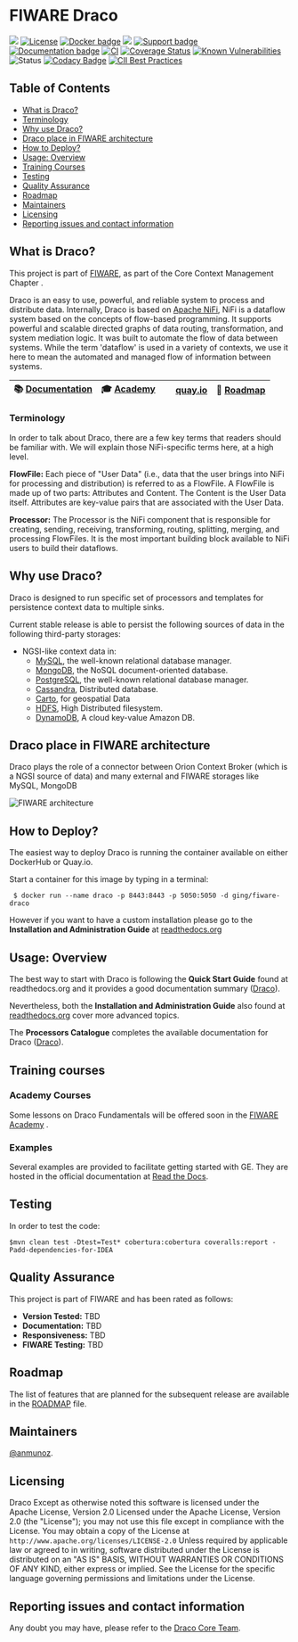 # FIWARE Draco

[![](https://nexus.lab.fiware.org/repository/raw/public/badges/chapters/core.svg)](https://www.fiware.org/developers/catalogue/)
[![License](https://img.shields.io/github/license/ging/fiware-draco.svg)](http://www.apache.org/licenses/LICENSE-2.0.html)
[![Docker badge](https://img.shields.io/badge/quay.io-fiware%2Fdraco-grey?logo=red%20hat&labelColor=EE0000)](https://quay.io/repository/fiware/draco)
[![](https://img.shields.io/badge/tag-fiware--draco-orange.svg?logo=stackoverflow)](https://stackoverflow.com/questions/tagged/fiware)
[![Support badge](https://img.shields.io/badge/support-askbot-yellowgreen.svg)](https://ask.fiware.org/questions/scope%3Aall/tags%3Adraco/)
<br/>
[![Documentation badge](https://readthedocs.org/projects/fiware-draco/badge/?version=latest)](http://fiware-draco.rtfd.io)
[![CI](https://github.com/ging/fiware-draco/workflows/CI/badge.svg)](https://github.com/ging/fiware-draco/actions?query=workflow%3ACI)
[![Coverage Status](https://coveralls.io/repos/github/ging/fiware-draco/badge.svg?branch=develop)](https://coveralls.io/github/ging/fiware-draco?branch=develop)
[![Known Vulnerabilities](https://snyk.io/test/github/ging/fiware-draco/badge.svg?targetFile=nifi-ngsi-bundle/nifi-ngsi-processors/pom.xml)](https://snyk.io/test/github/ging/fiware-draco?targetFile=nifi-ngsi-bundle/nifi-ngsi-processors/pom.xml)
![Status](https://nexus.lab.fiware.org/static/badges/statuses/draco.svg)
[![Codacy Badge](https://app.codacy.com/project/badge/Grade/916af70ef1214f378608142c70ef3ad0)](https://www.codacy.com/gh/ging/fiware-draco/dashboard?utm_source=github.com&amp;utm_medium=referral&amp;utm_content=ging/fiware-draco&amp;utm_campaign=Badge_Grade)
[![CII Best Practices](https://bestpractices.coreinfrastructure.org/projects/4613/badge)](https://bestpractices.coreinfrastructure.org/projects/4613)

## Table of Contents

-   [What is Draco?](#what-is-draco)
-   [Terminology](#terminology)
-   [Why use Draco?](#why-use-draco)
-   [Draco place in FIWARE architecture](#draco-place-in-fiware-architecture)
-   [How to Deploy?](#how-to-deploy)
-   [Usage: Overview](#usage-overview)
-   [Training Courses](#training-courses)
-   [Testing](#testing)
-   [Quality Assurance](#quality-assurance)
-   [Roadmap](#roadmap)
-   [Maintainers](#maintainers)
-   [Licensing](#licensing)
-   [Reporting issues and contact information](#reporting-issues-and-contact-information)

## What is Draco?

This project is part of [FIWARE](http://fiware.org), as part of the Core Context Management Chapter .

Draco is an easy to use, powerful, and reliable system to process and distribute data. Internally, Draco is based
on [Apache NiFi](https://nifi.apache.org/docs.html), NiFi is a dataflow system based on the concepts of flow-based
programming. It supports powerful and scalable directed graphs of data routing, transformation, and system mediation
logic. It was built to automate the flow of data between systems. While the term 'dataflow' is used in a variety of
contexts, we use it here to mean the automated and managed flow of information between systems.

| :books: [Documentation](https://fiware-draco.rtfd.io) | :mortar_board: [Academy](https://fiware-academy.readthedocs.io/en/latest/core/draco) | <img style="height:1em" src="https://quay.io/static/img/quay_favicon.png"/> [quay.io](https://quay.io/repository/fiware/draco) | :dart: [Roadmap](docs/roadmap.md) |
| ----------------------------------------------------- | ------------------------------------------------------------------------------------ | ---------------------------------------------------------------- | --------------------------------- |


### Terminology

In order to talk about Draco, there are a few key terms that readers should be familiar with. We will explain those
NiFi-specific terms here, at a high level.

**FlowFile:** Each piece of "User Data" (i.e., data that the user brings into NiFi for processing and distribution) is
referred to as a FlowFile. A FlowFile is made up of two parts: Attributes and Content. The Content is the User Data
itself. Attributes are key-value pairs that are associated with the User Data.

**Processor:** The Processor is the NiFi component that is responsible for creating, sending, receiving, transforming,
routing, splitting, merging, and processing FlowFiles. It is the most important building block available to NiFi users
to build their dataflows.

## Why use Draco?

Draco is designed to run specific set of processors and templates for persistence context data to multiple sinks.

Current stable release is able to persist the following sources of data in the following third-party storages:

-   NGSI-like context data in:
    -   [MySQL](https://www.mysql.com/), the well-known relational database manager.
    -   [MongoDB](https://www.mongodb.org/), the NoSQL document-oriented database.
    -   [PostgreSQL](http://www.postgresql.org/), the well-known relational database manager.
    -   [Cassandra](http://cassandra.apache.org/), Distributed database.
    -   [Carto](https://carto.com/), for geospatial Data
    -   [HDFS](https://hadoop.apache.org), High Distributed filesystem.
    -   [DynamoDB](https://aws.amazon.com/es/dynamodb/), A cloud key-value Amazon DB. 

## Draco place in FIWARE architecture

Draco plays the role of a connector between Orion Context Broker (which is a NGSI source of data) and many external and
FIWARE storages like MySQL, MongoDB

![FIWARE architecture](images/fiware_architecture.png)

## How to Deploy?

The easiest way to deploy Draco is running the container available on either DockerHub or Quay.io.

Start a container for this image by typing in a terminal:

     $ docker run --name draco -p 8443:8443 -p 5050:5050 -d ging/fiware-draco

However if you want to have a custom installation please go to the **Installation and Administration Guide** at
[readthedocs.org](docs/installation_and_administration_guide/README.md)

## Usage: Overview

The best way to start with Draco is following the **Quick Start Guide** found at readthedocs.org and it provides a good
documentation summary ([Draco](docs/quick_start_guide.md)).

Nevertheless, both the **Installation and Administration Guide** also found at
[readthedocs.org](docs/installation_and_administration_guide/README.md) cover more advanced topics.

The **Processors Catalogue** completes the available documentation for Draco
([Draco](docs/processors_catalogue/README.md)).

## Training courses

### Academy Courses

Some lessons on Draco Fundamentals will be offered soon in the
[FIWARE Academy](https://fiware-academy.readthedocs.io/en/latest) .

### Examples

Several examples are provided to facilitate getting started with GE. They are hosted in the official documentation at
[Read the Docs](https://fiware-draco.readthedocs.io/en/latest/quick_start_guide/index.html).

## Testing

In order to test the code:

    $mvn clean test -Dtest=Test* cobertura:cobertura coveralls:report -Padd-dependencies-for-IDEA

## Quality Assurance

This project is part of FIWARE and has been rated as follows:

-   **Version Tested:** TBD
-   **Documentation:** TBD
-   **Responsiveness:** TBD
-   **FIWARE Testing:** TBD

## Roadmap

The list of features that are planned for the subsequent release are available in the
[ROADMAP](./docs/roadmap.md) file.

## Maintainers

[@anmunoz](https://github.com/anmunoz).

## Licensing

Draco Except as otherwise noted this software is licensed under the Apache License, Version 2.0 Licensed under the
Apache License, Version 2.0 (the "License"); you may not use this file except in compliance with the License. You may
obtain a copy of the License at `http://www.apache.org/licenses/LICENSE-2.0` Unless required by applicable law or agreed
to in writing, software distributed under the License is distributed on an "AS IS" BASIS, WITHOUT WARRANTIES OR
CONDITIONS OF ANY KIND, either express or implied. See the License for the specific language governing permissions and
limitations under the License.

## Reporting issues and contact information

Any doubt you may have, please refer to the
[Draco Core Team](docs/installation_and_administration_guide/issues_and_contact.md).
